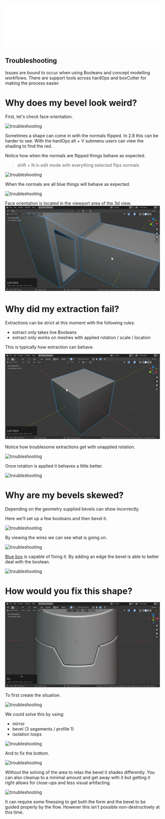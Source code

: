 ![header](img/banner.gif)

## Troubleshooting

Issues are bound to occur when using Booleans and concept modelling workflows. There are support tools across hardOps and boxCutter for making the process easier.

# Why does my bevel look weird?

First, let's check face orientation.

![troubleshooting](img/troubleshooting/ts1.gif)

Sometimes a shape can come in with the normals flipped. In 2.8 this can be harder to see. With the hardOps
alt + V submenu users can view the shading to find the red.

Notice how when the normals are flipped things behave as expected.

> shift + N in edit mode with everything selected flips normals

![troubleshooting](img/troubleshooting/ts2.gif)

When the normals are all blue things will behave as expected.

![troubleshooting](img/troubleshooting/ts3.gif)

Face orientation is located in the viewport area of the 3d view.
![troubleshooting](img/troubleshooting/ts4.gif)

# Why did my extraction fail?

Extractions can be strict at this moment with the following rules:
- extract only takes live Booleans
- extract only works on meshes with applied rotation / scale / location

This is typically how extraction can behave.

![troubleshooting](img/troubleshooting/ts5.gif)

Notice how troublesome extractions get with unapplied rotation.

![troubleshooting](img/troubleshooting/ts6.gif)

Once rotation is applied it behaves a little better.

![troubleshooting](img/troubleshooting/ts7.gif)

# Why are my bevels skewed?

Depending on the geometry supplied bevels can show incorrectly.

Here we'll set up a few booleans and then bevel it.

![troubleshooting](img/troubleshooting/ts8.gif)

By viewing the wires we can see what is going on.

![troubleshooting](img/troubleshooting/ts9.gif)

[Blue box](mode_blue.md) is capable of fixing it. By adding an edge the bevel is able to better deal with the boolean.

![troubleshooting](img/troubleshooting/ts10.gif)

# How would you fix this shape?

![troubleshooting](img/troubleshooting/ts12.png)

To first create the situation.

![troubleshooting](img/troubleshooting/ts11.gif)

We could solve this by using:
- mirror
- bevel (3 segements / profile 1)
- isolation loops

![troubleshooting](img/troubleshooting/ts13.gif)

And to fix the bottom.

![troubleshooting](img/troubleshooting/ts14.gif)

Without the solving of the area to relax the bevel it shades differently. You can also cleanup to a minimal amount and get away with it but getting it right allows for close-ups and less visual artifacting.

![troubleshooting](img/troubleshooting/ts15.gif)

It can require some finessing to get both the form and the bevel to be guided properly by the flow. However this isn't possible non-destructively at this time. 
